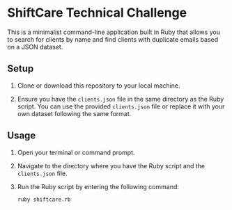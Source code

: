 # ShiftCare Technical Challenge

This is a minimalist command-line application built in Ruby that allows you to search for clients by name and find clients with duplicate emails based on a JSON dataset.

## Setup

1. Clone or download this repository to your local machine.

2. Ensure you have the `clients.json` file in the same directory as the Ruby script. You can use the provided `clients.json` file or replace it with your own dataset following the same format.

## Usage

1. Open your terminal or command prompt.

2. Navigate to the directory where you have the Ruby script and the `clients.json` file.

3. Run the Ruby script by entering the following command:

   ```bash
   ruby shiftcare.rb
